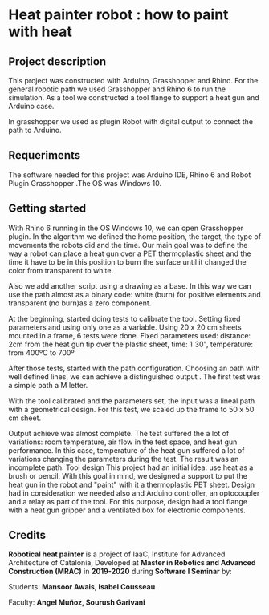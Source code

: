 # Heat painter robot : how to paint with heat

## Project description

 This project was constructed with Arduino, Grasshopper and Rhino.
For the general robotic path we used Grasshopper and Rhino 6 to run the
simulation.
As a tool we constructed a tool flange to support a heat gun and Arduino case.

In grasshopper we used as plugin Robot with digital output to connect the path
to Arduino.

## Requeriments
The software needed for this project was Arduino IDE, Rhino 6 and  Robot Plugin
Grasshopper .The OS was Windows 10.

## Getting started
With Rhino 6 running in the OS Windows 10, we can open Grasshopper plugin.
In the algorithm we defined the home position, the target, the type of movements
the robots did and the time.
Our main goal was to define the way a robot can place a heat gun over a PET
thermoplastic sheet and the time it have to be in this position to burn the
surface until it changed the color
from transparent to white.

Also we add another script using a drawing as a base. In this way we can use
the path  almost as a binary code: white (burn)
for positive elements and transparent (no burn)as a zero component.

At the beginning, started doing  tests to calibrate the tool. Setting  fixed
parameters and using only one as a variable.
Using 20 x 20 cm sheets mounted in a frame, 6 tests were done.
Fixed parameters used: distance: 2cm from the heat gun tip over the plastic
sheet, time: 1´30", temperature: from 400ºC to 700º

After those tests, started with the path configuration.
Choosing an path with well defined lines, we can achieve a distinguished output .
The first test was a simple path a M letter.

With the tool calibrated and the parameters set, the input was a lineal path
with a geometrical design.
For this test, we scaled up the frame to  50 x 50 cm sheet.

Output achieve was almost complete. The test suffered the a lot of variations:
room temperature, air flow in the test space,
and heat gun performance. In this case, temperature of the heat gun suffered a
lot of variations changing the parameters during the test.
The result was an incomplete path.
Tool design
This project had an initial idea: use heat as a brush or pencil.
With this goal in mind, we designed a support to put the heat gun in the robot
and "paint" with it a thermoplastic PET sheet.
Design had in consideration we needed also and Arduino controller, an
optocoupler and a relay as part of the tool.
For this purpose, design had a tool flange with a heat gun gripper and a
ventilated box for electronic components.

## Credits
__Robotical heat painter__ is a project of IaaC, Institute for Advanced
Architecture of Catalonia, Developed at __Master in Robotics and Advanced
Construction (MRAC)__ in __2019-2020__ during __Software I Seminar__ by:

Students: __Mansoor Awais, Isabel Cousseau__

Faculty: __Angel Muñoz, Sourush Garivani__

 
